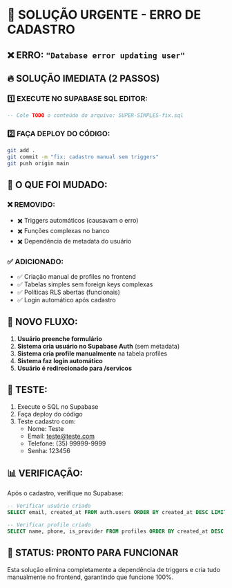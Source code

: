 # 🚨 SOLUÇÃO URGENTE - ERRO DE CADASTRO

## ❌ ERRO: `"Database error updating user"`

## 🔥 SOLUÇÃO IMEDIATA (2 PASSOS)

### 1️⃣ EXECUTE NO SUPABASE SQL EDITOR:
```sql
-- Cole TODO o conteúdo do arquivo: SUPER-SIMPLES-fix.sql
```

### 2️⃣ FAÇA DEPLOY DO CÓDIGO:
```bash
git add .
git commit -m "fix: cadastro manual sem triggers"
git push origin main
```

## 🎯 O QUE FOI MUDADO:

### ❌ REMOVIDO:
- ✖️ Triggers automáticos (causavam o erro)
- ✖️ Funções complexas no banco
- ✖️ Dependência de metadata do usuário

### ✅ ADICIONADO:
- ✅ Criação manual de profiles no frontend
- ✅ Tabelas simples sem foreign keys complexas
- ✅ Políticas RLS abertas (funcionais)
- ✅ Login automático após cadastro

## 🔄 NOVO FLUXO:

1. **Usuário preenche formulário**
2. **Sistema cria usuário no Supabase Auth** (sem metadata)
3. **Sistema cria profile manualmente** na tabela profiles
4. **Sistema faz login automático**
5. **Usuário é redirecionado para /servicos**

## 🧪 TESTE:

1. Execute o SQL no Supabase
2. Faça deploy do código
3. Teste cadastro com:
   - Nome: Teste
   - Email: teste@teste.com
   - Telefone: (35) 99999-9999
   - Senha: 123456

## 📊 VERIFICAÇÃO:

Após o cadastro, verifique no Supabase:

```sql
-- Verificar usuário criado
SELECT email, created_at FROM auth.users ORDER BY created_at DESC LIMIT 1;

-- Verificar profile criado
SELECT name, phone, is_provider FROM profiles ORDER BY created_at DESC LIMIT 1;
```

## 🚀 STATUS: PRONTO PARA FUNCIONAR

Esta solução elimina completamente a dependência de triggers e cria tudo manualmente no frontend, garantindo que funcione 100%.
